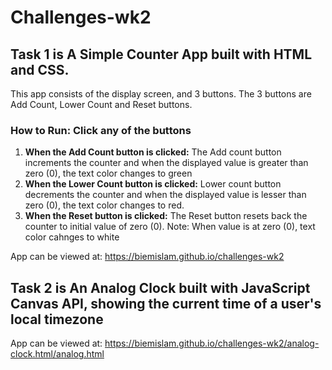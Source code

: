 # Challenges-wk2

## Task 1 is A Simple Counter App built with HTML and CSS. 
This app consists of the display screen, and 3 buttons. The 3 buttons are 
Add Count, Lower Count and Reset buttons.
### How to Run: Click any of the buttons
1. **When the Add Count button is clicked:** The Add count button increments the counter and when the displayed value is greater than zero (0), the text color changes to green
2. **When the Lower Count button is clicked:** Lower count button decrements the counter and when the displayed value is lesser than zero (0), the text color changes to red.
3. **When the Reset button is clicked:** The Reset button resets back the counter to initial value of zero (0).
Note: When value is at zero (0), text color cahnges to white

App can be viewed at: https://biemislam.github.io/challenges-wk2

## Task 2 is An Analog Clock built with JavaScript Canvas API, showing the current time of a user's local timezone

App can be viewed at: https://biemislam.github.io/challenges-wk2/analog-clock.html/analog.html